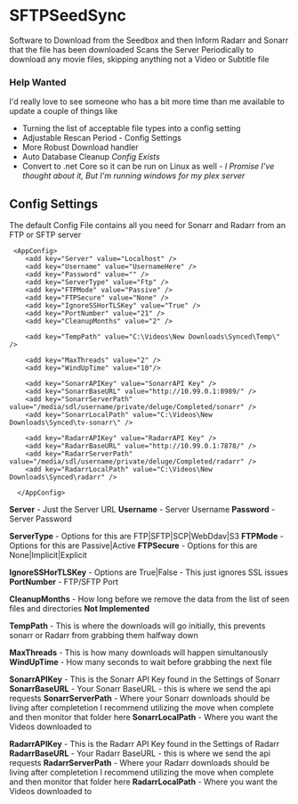 # SFTPSeedSync
Software to Download from the Seedbox and then Inform Radarr and Sonarr that the file has been downloaded
Scans the Server Periodically to download any movie files, skipping anything not a Video or Subtitle file

### Help Wanted
I'd really love to see someone who has a bit more time than me available to update a couple of things like 
- Turning the list of acceptable file types into a config setting
- Adjustable Rescan Period - Config Settings
- More Robust Download handler
- Auto Database Cleanup *Config Exists*
- Convert to .net Core so it can be run on Linux as well - *I Promise I've thought about it, But I'm running windows for my plex server*

## Config Settings

The default Config File contains all you need for Sonarr and Radarr from an FTP or SFTP server

```
 <AppConfig>
    <add key="Server" value="Localhost" />
    <add key="Username" value="UsernameHere" />
    <add key="Password" value="" />
	<add key="ServerType" value="Ftp" />
    <add key="FTPMode" value="Passive" />
    <add key="FTPSecure" value="None" />
    <add key="IgnoreSSHorTLSKey" value="True" />
    <add key="PortNumber" value="21" />
    <add key="CleanupMonths" value="2" />
	
    <add key="TempPath" value="C:\Videos\New Downloads\Synced\Temp\" />
    
    <add key="MaxThreads" value="2" />
    <add key="WindUpTime" value="10"/>
    
    <add key="SonarrAPIKey" value="SonarrAPI Key" />
    <add key="SonarrBaseURL" value="http://10.99.0.1:8989/" />
    <add key="SonarrServerPath" value="/media/sdl/username/private/deluge/Completed/sonarr" />
    <add key="SonarrLocalPath" value="C:\Videos\New Downloads\Synced\tv-sonarr\" />

    <add key="RadarrAPIKey" value="RadarrAPI Key" />
    <add key="RadarrBaseURL" value="http://10.99.0.1:7878/" />
    <add key="RadarrServerPath" value="/media/sdl/username/private/deluge/Completed/radarr" />
    <add key="RadarrLocalPath" value="C:\Videos\New Downloads\Synced\radarr" />
    
  </AppConfig>
```

**Server** - Just the Server URL
**Username** - Server Username
**Password** - Server Password


**ServerType** - Options for this are FTP|SFTP|SCP|WebDdav|S3
**FTPMode** - Options for this are Passive|Active
**FTPSecure** - Options for this are None|Implicit|Explicit


**IgnoreSSHorTLSKey** - Options are True|False - This just ignores SSL issues
**PortNumber** - FTP/SFTP Port

**CleanupMonths** - How long before we remove the data from the list of seen files and directories **Not Implemented**

**TempPath** - This is where the downloads will go initially, this prevents sonarr or Radarr from grabbing them halfway down

**MaxThreads** - This is how many downloads will happen simultanously
**WindUpTime** - How many seconds to wait before grabbing the next file

**SonarrAPIKey** - This is the Sonarr API Key found in the Settings of Sonarr
**SonarrBaseURL** - Your Sonarr BaseURL - this is where we send the api requests
**SonarrServerPath** - Where your Sonarr downloads should be living after completetion I recommend utilizing the move when complete and then monitor that folder here
**SonarrLocalPath** - Where you want the Videos downloaded to

**RadarrAPIKey** - This is the Radarr API Key found in the Settings of Radarr
**RadarrBaseURL** - Your Radarr BaseURL - this is where we send the api requests
**RadarrServerPath** - Where your Radarr downloads should be living after completetion I recommend utilizing the move when complete and then monitor that folder here
**RadarrLocalPath** - Where you want the Videos downloaded to
